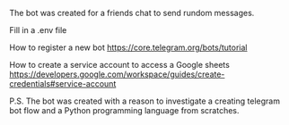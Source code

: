 The bot was created for a friends chat to send rundom messages.


Fill in a .env file

How to register a new bot
https://core.telegram.org/bots/tutorial

How to create a service account to access a Google sheets
https://developers.google.com/workspace/guides/create-credentials#service-account


P.S. The bot was created with a reason to investigate a creating telegram bot flow and a Python programming language from scratches.
